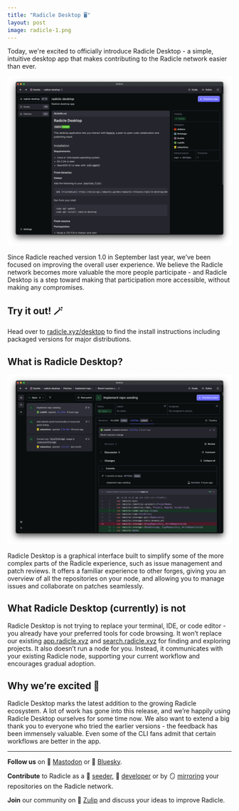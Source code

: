 ```yaml
---
title: "Radicle Desktop 🖥️"
layout: post
image: radicle-1.png
---
```


Today, we're excited to officially introduce Radicle Desktop - a simple, intuitive desktop app that makes contributing to the Radicle network easier than ever.

![Radicle Desktop](/assets/images/blog/radicle-desktop-repo-home.png)

Since Radicle reached version 1.0 in September last year, we’ve been focused on improving the overall user experience. We believe the Radicle network becomes more valuable the more people participate - and Radicle Desktop is a step toward making that participation more accessible, without making any compromises.

## Try it out! 🪄

Head over to [radicle.xyz/desktop][desktop] to find the install instructions including packaged versions for major distributions.

## What is Radicle Desktop?

![Radicle Desktop](/assets/images/blog/radicle-desktop-pr.png)

Radicle Desktop is a graphical interface built to simplify some of the more complex parts of the Radicle experience, such as issue management and patch reviews. It offers a familiar experience to other forges, giving you an overview of all the repositories on your node, and allowing you to manage issues and collaborate on patches seamlessly.

## What Radicle Desktop (currently) is not

Radicle Desktop is not trying to replace your terminal, IDE, or code editor - you already have your preferred tools for code browsing. It won’t replace our existing [app.radicle.xyz](https://app.radicle.xyz) and [search.radicle.xyz](https://search.radicle.xyz) for finding and exploring projects. It also doesn’t run a node for you. Instead, it communicates with your existing Radicle node, supporting your current workflow and encourages gradual adoption.

## Why we’re excited 🎊

Radicle Desktop marks the latest addition to the growing Radicle ecosystem. A lot of work has gone into this release, and we’re happily using Radicle Desktop ourselves for some time now. We also want to extend a big thank you to everyone who tried the earlier versions - the feedback has been immensely valuable. Even some of the CLI fans admit that certain workflows are better in the app.

---

**Follow us** on 🐘 [Mastodon] or 🦋 [Bluesky].

**Contribute** to Radicle as a 🌱 [seeder](/guides/seeder), 🧙
[developer][heartwood] or by 🪞 [mirroring][mirror] your repositories on
the Radicle network.

**Join** our community on 💬 [Zulip] and discuss your ideas to
improve Radicle.

[heartwood]: https://app.radicle.xyz/nodes/seed.radicle.xyz/rad:z3gqcJUoA1n9HaHKufZs5FCSGazv5
[Mastodon]: https://toot.radicle.xyz/@radicle
[Bluesky]: https://bsky.app/profile/radicle.xyz
[Zulip]: https://radicle.zulipchat.com
[mirror]: /guides/user/#git-going-with-repositories
[desktop]: https://radicle.xyz/desktop
